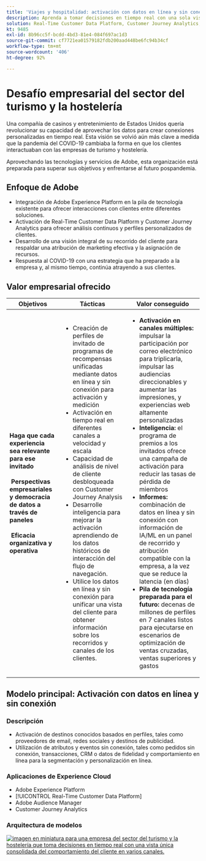 ```yaml
---
title: 'Viajes y hospitalidad: activación con datos en línea y sin conexión'
description: Aprenda a tomar decisiones en tiempo real con una sola vista consolidada del comportamiento de los clientes en varios canales.
solution: Real-Time Customer Data Platform, Customer Journey Analytics, Analytics, Audience Manager, Experience Manager, Target
kt: 9485
exl-id: 8b96cc5f-bcdd-4bd3-81e4-084f697ac1d3
source-git-commit: cf7721ea01579182fdb200aad448be6fc94b34cf
workflow-type: tm+mt
source-wordcount: '406'
ht-degree: 92%

---
```


# Desafío empresarial del sector del turismo y la hostelería

Una compañía de casinos y entretenimiento de Estados Unidos quería revolucionar su capacidad de aprovechar los datos para crear conexiones personalizadas en tiempo real.  Esta visión se volvió aún más clave a medida que la pandemia del COVID-19 cambiaba la forma en que los clientes interactuaban con las empresas de turismo y hostelería.

Aprovechando las tecnologías y servicios de Adobe, esta organización está preparada para superar sus objetivos y enfrentarse al futuro pospandemia.

## Enfoque de Adobe

* Integración de Adobe Experience Platform en la pila de tecnología existente para ofrecer interacciones con clientes entre diferentes soluciones.
* Activación de Real-Time Customer Data Platform y Customer Journey Analytics para ofrecer análisis continuos y perfiles personalizados de clientes.
* Desarrollo de una visión integral de su recorrido del cliente para respaldar una atribución de marketing efectiva y la asignación de recursos.
* Respuesta al COVID-19 con una estrategia que ha preparado a la empresa y, al mismo tiempo, continúa atrayendo a sus clientes.

## Valor empresarial ofrecido

| Objetivos | Tácticas | Valor conseguido |
|---|---|---|
| **Haga que cada experiencia sea relevante para ese invitado **<br></br>** Perspectivas empresariales y democracia de datos a través de paneles **<br></br>** Eficacia organizativa y operativa**</ul> | <ul><li>Creación de perfiles de invitado de programas de recompensas unificadas mediante datos en línea y sin conexión para activación y medición</li><li>Activación en tiempo real en diferentes canales a velocidad y escala</li><li>Capacidad de análisis de nivel de cliente desbloqueada con Customer Journey Analysis</li><li>Desarrolle inteligencia para mejorar la activación aprendiendo de los datos históricos de interacción del flujo de navegación.</li><li>Utilice los datos en línea y sin conexión para unificar una vista del cliente para obtener información sobre los recorridos y canales de los clientes.</li></ul> | <ul><li><strong> Activación en canales múltiples: </strong>impulsar la participación por correo electrónico para triplicarla, impulsar las audiencias direccionables y aumentar las impresiones, y experiencias web altamente personalizadas </li><li><strong>Inteligencia: </strong>el programa de premios a los invitados ofrece una campaña de activación para reducir las tasas de pérdida de miembros</li><li><strong>Informes: </strong>combinación de datos en línea y sin conexión con información de IA/ML en un panel de recorrido y atribución compatible con la empresa, a la vez que se reduce la latencia (en días)</li><li><strong>Pila de tecnología preparada para el futuro: </strong>decenas de millones de perfiles en 7 canales listos para ejecutarse en escenarios de optimización de ventas cruzadas, ventas superiores y gastos</li></ul> |

## Modelo principal: Activación con datos en línea y sin conexión

### Descripción

<ul><li>Activación de destinos conocidos basados en perfiles, tales como proveedores de email, redes sociales y destinos de publicidad.</li><li>Utilización de atributos y eventos sin conexión, tales como pedidos sin conexión, transacciones, CRM o datos de fidelidad y comportamiento en línea para la segmentación y personalización en línea.</li></li></ul>

### Aplicaciones de Experience Cloud

<ul><li>Adobe Experience Platform   </li><li>[!UICONTROL Real-Time Customer Data Platform]</li><li>Adobe Audience Manager</li><li>Customer Journey Analytics</li></ul>

### Arquitectura de modelos

<a href="https://experienceleague.adobe.com/docs/blueprints-learn/architecture/audience-activation/platform-and-applications.html?lang=es"><img alt="imagen en miniatura para una empresa del sector del turismo y la hostelería que toma decisiones en tiempo real con una vista única consolidada del comportamiento del cliente en varios canales." src="https://experienceleague.adobe.com/docs/blueprints-learn/assets/known_activation.svg" class="modal-image" /></a>
